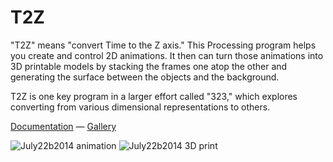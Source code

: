 T2Z
========

"T2Z" means "convert Time to the Z axis." This Processing program helps you create and control 2D animations. It then can turn those animations into 3D printable models by stacking the frames one atop the other and generating the surface between the objects and the background.

T2Z is one key program in a larger effort called "323," which explores converting from various dimensional representations to others.

[Documentation](http://erich.realtimerendering.com/323/docs/ProjectT2Z.html) — [Gallery](http://bit.ly/323spot)

![July22b2014 animation](http://erich.realtimerendering.com/323/media/July22b2014.gif) ![July22b2014 3D print](http://erich.realtimerendering.com/323/media/July22b2014_3D_print.gif)
